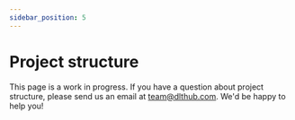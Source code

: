 ```yaml
---
sidebar_position: 5
---
```


# Project structure

This page is a work in progress. If you have a question about project structure,
please send us an email at team@dlthub.com. We'd be happy to help you!
